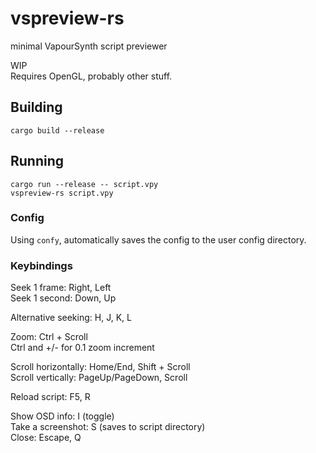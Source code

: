 # vspreview-rs
minimal VapourSynth script previewer  

WIP  
Requires OpenGL, probably other stuff.  

## Building
`cargo build --release`

## Running
`cargo run --release -- script.vpy`  
`vspreview-rs script.vpy`  

### Config
Using `confy`, automatically saves the config to the user config directory.  

### Keybindings
Seek 1 frame: Right, Left  
Seek 1 second: Down, Up  

Alternative seeking: H, J, K, L  

Zoom: Ctrl + Scroll  
Ctrl and +/- for 0.1 zoom increment

Scroll horizontally: Home/End, Shift + Scroll  
Scroll vertically: PageUp/PageDown, Scroll  

Reload script: F5, R

Show OSD info: I (toggle)  
Take a screenshot: S (saves to script directory)  
Close: Escape, Q  